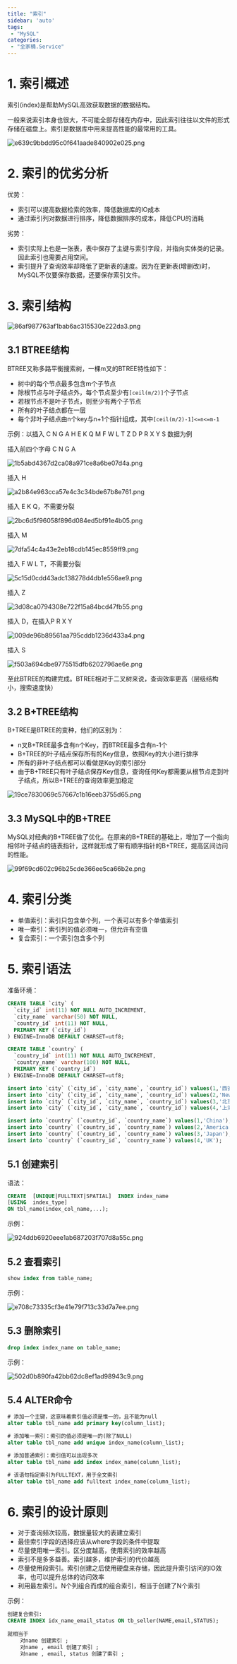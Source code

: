 ```yaml
---
title: "索引"
sidebar: 'auto'
tags:
 - "MySQL"
categories: 
 - "全家桶.Service"
---
```


# 1. 索引概述

索引(index)是帮助MySQL高效获取数据的数据结构。

一般来说索引本身也很大，不可能全部存储在内存中，因此索引往往以文件的形式存储在磁盘上。索引是数据库中用来提高性能的最常用的工具。

![e639c9bbdd95c0f641aade840902e025.png](./image/e639c9bbdd95c0f641aade840902e025.png)

# 2. 索引的优劣分析

优势：

* 索引可以提高数据检索的效率，降低数据库的IO成本
* 通过索引列对数据进行排序，降低数据排序的成本，降低CPU的消耗

劣势：

* 索引实际上也是一张表，表中保存了主键与索引字段，并指向实体类的记录。因此索引也需要占用空间。
* 索引提升了查询效率却降低了更新表的速度。因为在更新表(增删改)时，MySQL不仅要保存数据，还要保存索引文件。

# 3. 索引结构

![86af987763af1bab6ac315530e222da3.png](./image/86af987763af1bab6ac315530e222da3.png)

## 3.1 BTREE结构

BTREE又称多路平衡搜索树，一棵m叉的BTREE特性如下：

* 树中的每个节点最多包含m个子节点
* 除根节点与叶子结点外，每个节点至少有`[ceil(m/2)]`个子节点
* 若根节点不是叶子节点，则至少有两个子节点
* 所有的叶子结点都在一层
* 每个非叶子结点由n个key与n+1个指针组成，其中`[ceil(m/2)-1]<=n<=m-1`

示例：以插入 C N G A H E K Q M F W L T Z D P R X Y S 数据为例

插入前四个字母 C N G A

![1b5abd4367d2ca08a971ce8a6be07d4a.png](./image/1b5abd4367d2ca08a971ce8a6be07d4a.png)

插入 H

![a2b84e963cca57e4c3c34bde67b8e761.png](./image/a2b84e963cca57e4c3c34bde67b8e761.png)

插入 E K Q，不需要分裂

![2bc6d5f96058f896d084ed5bf91e4b05.png](./image/2bc6d5f96058f896d084ed5bf91e4b05.png)

插入 M

![7dfa54c4a43e2eb18cdb145ec8559ff9.png](./image/7dfa54c4a43e2eb18cdb145ec8559ff9.png)

插入 F W L T，不需要分裂

![5c15d0cdd43adc138278d4db1e556ae9.png](./image/5c15d0cdd43adc138278d4db1e556ae9.png)

插入 Z

![3d08ca0794308e722f15a84bcd47fb55.png](./image/3d08ca0794308e722f15a84bcd47fb55.png)

插入 D，在插入P R X Y

![009de96b89561aa795cddb1236d433a4.png](./image/009de96b89561aa795cddb1236d433a4.png)

插入 S

![f503a694dbe9775515dfb6202796ae6e.png](./image/f503a694dbe9775515dfb6202796ae6e.png)


至此BTREE的构建完成。BTREE相对于二叉树来说，查询效率更高（层级结构小，搜索速度快）

## 3.2 B+TREE结构

B+TREE是BTREE的变种，他们的区别为：

* n叉B+TREE最多含有n个Key，而BTREE最多含有n-1个
* B+TREE的叶子结点保存所有的Key信息，依照Key的大小进行排序
* 所有的非叶子结点都可以看做是Key的索引部分
* 由于B+TREE只有叶子结点保存Key信息，查询任何Key都需要从根节点走到叶子结点，所以B+TREE的查询效率更加稳定

![19ce7830069c57667c1b16eeb3755d65.png](./image/19ce7830069c57667c1b16eeb3755d65.png)

## 3.3 MySQL中的B+TREE

MySQL对经典的B+TREE做了优化。在原来的B+TREE的基础上，增加了一个指向相邻叶子结点的链表指针，这样就形成了带有顺序指针的B+TREE，提高区间访问的性能。

![99f69cd602c96b25cde366ee5ca66b2e.png](./image/99f69cd602c96b25cde366ee5ca66b2e.png)

# 4. 索引分类

* 单值索引：索引只包含单个列，一个表可以有多个单值索引
* 唯一索引：索引列的值必须唯一，但允许有空值
* 复合索引：一个索引包含多个列

# 5. 索引语法

准备环境：

```sql
CREATE TABLE `city` (
  `city_id` int(11) NOT NULL AUTO_INCREMENT,
  `city_name` varchar(50) NOT NULL,
  `country_id` int(11) NOT NULL,
  PRIMARY KEY (`city_id`)
) ENGINE=InnoDB DEFAULT CHARSET=utf8;

CREATE TABLE `country` (
  `country_id` int(11) NOT NULL AUTO_INCREMENT,
  `country_name` varchar(100) NOT NULL,
  PRIMARY KEY (`country_id`)
) ENGINE=InnoDB DEFAULT CHARSET=utf8;

insert into `city` (`city_id`, `city_name`, `country_id`) values(1,'西安',1);
insert into `city` (`city_id`, `city_name`, `country_id`) values(2,'NewYork',2);
insert into `city` (`city_id`, `city_name`, `country_id`) values(3,'北京',1);
insert into `city` (`city_id`, `city_name`, `country_id`) values(4,'上海',1);

insert into `country` (`country_id`, `country_name`) values(1,'China');
insert into `country` (`country_id`, `country_name`) values(2,'America');
insert into `country` (`country_id`, `country_name`) values(3,'Japan');
insert into `country` (`country_id`, `country_name`) values(4,'UK');
```

## 5.1 创建索引

语法：

```sql
CREATE  [UNIQUE|FULLTEXT|SPATIAL]  INDEX index_name 
[USING  index_type]
ON tbl_name(index_col_name,...);
```

示例：

![924ddb6920eee1ab687203f707d8a55c.png](./image/924ddb6920eee1ab687203f707d8a55c.png)

## 5.2 查看索引

```sql
show index from table_name;
```

示例：

![e708c73335cf3e41e79f713c33d7a7ee.png](./image/e708c73335cf3e41e79f713c33d7a7ee.png)

## 5.3 删除索引

```sql
drop index index_name on table_name;
```

示例：

![502d0b890fa42bb62dc8ef1ad98943c9.png](./image/502d0b890fa42bb62dc8ef1ad98943c9.png)

## 5.4 ALTER命令

```sql
# 添加一个主键，这意味着索引值必须是惟一的，且不能为null
alter table tbl_name add primary key(column_list);

# 添加唯一索引：索引的值必须是唯一的(除了NULL)
alter table tbl_name add unique index_name(column_list);

# 添加普通索引：索引值可以出现多次
alter table tbl_name add index index_name(column_list);

# 该语句指定索引为FULLTEXT，用于全文索引
alter table tbl_name add fulltext index_name(column_list);
```

# 6. 索引的设计原则

* 对于查询频次较高，数据量较大的表建立索引
* 最佳索引字段的选择应该从where字段的条件中提取
* 尽量使用唯一索引。区分度越高，使用索引的效率越高
* 索引不是多多益善。索引越多，维护索引的代价越高
* 尽量使用段索引。索引创建之后使用硬盘来存储，因此提升索引访问的IO效率，也可以提升总体的访问效率
* 利用最左索引。N个列组合而成的组合索引，相当于创建了N个索引

示例：
```sql
创建复合索引:
CREATE INDEX idx_name_email_status ON tb_seller(NAME,email,STATUS);
 
就相当于
    对name 创建索引 ;
    对name , email 创建了索引 ;
    对name , email, status 创建了索引 ;
```

